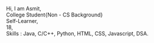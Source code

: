 Hi, I am Asmit, <br>
College Student{Non - CS Background} <br>
Self-Learner, <br>
18, <br>
Skills : Java, C/C++, Python, HTML, CSS, Javascript, DSA.

<!---
Asmit1919/Asmit1919 is a ✨ special ✨ repository because its `README.md` (this file) appears on your GitHub profile.
You can click the Preview link to take a look at your changes.
--->
